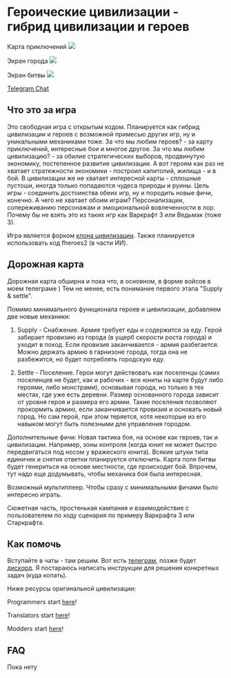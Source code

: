 # Героические цивилизации - гибрид цивилизации и героев

Карта приключений
![](/extraImages/ScreenshotMapView.png)

Экран города
![](/extraImages/ScreenshotMapView.png)

Экран битвы
![](/extraImages/ScreenshotMapView.png)

[Telegram Chat](https://t.me/+NWXt8maGBMowZGU6)


## Что это за игра

Это свободная игра с открытым кодом. Планируется как гибрид цивилизации и героев с возможной примесью других игр, ну и уникальными механиками тоже.
За что мы любим героев? - за карту приключений, интересные бои и многое другое.
За что мы любим цивилизацию? - за обилие стратегических выборов, продвинутую экономику, постепенное развитие цивилизации.
А вот героям как раз не хватает стратежности экономики - построил капитолий, жилища - и в бой.
В цивилизации же не хватает интересной карты - сплошные пустоши, иногда только попадаются чудеса природы и руины.
Цель игры - соединить достоинства обеих игр, ну и породить новые фичи, конечно.
А чего не хватает обоим играм? Персонализации, сопереживанию персонажам и эмоциональной вовлеченности в лор. 
Почему бы не взять это из таких игр как Варкрафт 3 или Ведьмак (тоже 3).

Игра является форком [клона цивилизации](https://github.com/yairm210/Unciv).
Также планируется использовать код fheroes2 (в части ИИ).

## Дорожная карта

Дорожная карта обширна и пока что, в основном, в форме войсов в моем телеграме )
Тем не менее, есть понимание первого этапа "Supply & settle".

Помимо минимального функционала героев и цивилизации, добавляем две новые механики:
1. Supply - Снабжение.
Армия требует еды и содержится за еду. Герой забирает провизию из города (в ущерб скорости роста города) и уходит в поход. Если провизия заканчивается - армия разбегается.
Можно держать армию в гарнизоне города, тогда она не разбежится, но будет потреблять городскую еду.

2. Settle - Поселение.
Герои могут действовать как поселенцы (самих поселенцев не будет, как и рабочих - все юниты на карте будут либо героями, либо монстрами), основывая города, но только в тех местах, где уже есть деревни.
Размер основанного города зависит от уровня героя и размера его армии. Такие поселения позволяют прокормить армию, если заканчивается провизия и основать новый город. Но сам герой, при этом теряется, хотя некоторые из его навыком могут быть полезными для управления городом.

 Дополнительные фичи:
 Новая тактика боя, на основе как героев, так и цивилизации. Например, зоны контроля (когда юнит не может быстро передвигаться под носом у вражеского юнита). Всякие штуки типа единичек и снятия ответки планируется отключить. Карта поля битвы будет генериться на основе местности, где происходит бой. Впрочем, тут надо еще додумывать, чтобы механика боя была интересная.

 Возможный мультиплеер. Чтобы сразу с минимальными фичами было интересно играть.

 Сюжетная часть, простенькая кампания и взаимодействие с пользователем по ходу сценария по примеру Варкрафта 3 или Старкрафта.





## Как помочь

Вступайте в чаты - там решим. Вот есть [телеграм](https://t.me/+NWXt8maGBMowZGU6), позже будет [дискорд](). Я постараюсь написать инструкции для решения конкретных задач (куда копать).

Ниже ресурсы оригинальной цивилизации:

Programmers start [here](https://yairm210.github.io/Unciv/Developers/Building-Locally/)!

Translators start [here](https://yairm210.github.io/Unciv/Other/Translating/)!

Modders start [here](https://yairm210.github.io/Unciv/Modders/Mods/)!



## FAQ

Пока нету

